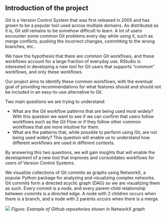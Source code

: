 ## Introduction of the project

Git is a Version Control System that was first released in 2005 and has grown to be a popular tool used across multiple domains. As distributed as it is, Git still remains to be somehow difficult to learn. A lot of users encounter some common Git problems every day while using it, such as merge conflicts, pushing the incorrect changes, committing to the wrong branches, etc..

We have the hypothesis that there are common Git workflows, and these workflows account for a large fraction of everyday use. RStudio is interested in developing a new tool for Git users that supports “common” workflows, and only these workflows.

Our project aims to identify these common workflows, with the eventual goal of providing recommendations for what features should and should not be included in an easy-to-use alternative to Git.

Two main questions we are trying to understand:
- What are the Git workflow patterns that are being used most widely? With this question we want to see if we can confirm that users follow workflows such as the Git Flow or if they follow other common workflows that are more intuitive for them.
- What are the patterns that, while possible to perform using Git, are not being used widely? This question will enable us to understand how different workflows are used in different contexts.

By answering this two questions, we will gain insights that will enable the development of a new tool that improves and consolidates workflows for users of Version Control Systems.

We visualize collections of Git commits as graphs using NetworkX, a popular Python package for analyzing and visualizing complex networks. Git commits form a directed acyclic graph (DAG) so we are visualizing them as such. Every commit is a node, and every parent-child relationship between commits is a directed edge. A node with 2 children occurs when there is a branch, and a node with 2 parents occurs when there is a merge.

![](/img/posts/git_repo_1.png) 
*Figure: Example of Github repositories shown in NetworkX graph*
